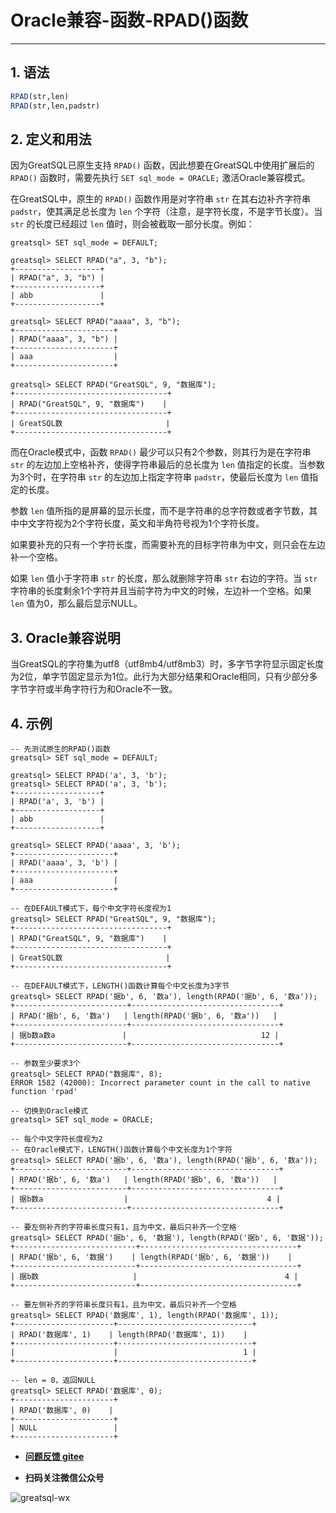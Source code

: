 # Oracle兼容-函数-RPAD()函数
---


## 1. 语法

```sql
RPAD(str,len)
RPAD(str,len,padstr)
```

## 2. 定义和用法
因为GreatSQL已原生支持 `RPAD()` 函数，因此想要在GreatSQL中使用扩展后的 `RPAD()` 函数时，需要先执行 `SET sql_mode = ORACLE;` 激活Oracle兼容模式。

在GreatSQL中，原生的 `RPAD()` 函数作用是对字符串 `str` 在其右边补齐字符串 `padstr`，使其满足总长度为 `len` 个字符（注意，是字符长度，不是字节长度）。当 `str` 的长度已经超过 `len` 值时，则会被截取一部分长度。例如：
```
greatsql> SET sql_mode = DEFAULT;

greatsql> SELECT RPAD("a", 3, "b");
+-------------------+
| RPAD("a", 3, "b") |
+-------------------+
| abb               |
+-------------------+

greatsql> SELECT RPAD("aaaa", 3, "b");
+----------------------+
| RPAD("aaaa", 3, "b") |
+----------------------+
| aaa                  |
+----------------------+

greatsql> SELECT RPAD("GreatSQL", 9, "数据库");
+----------------------------------+
| RPAD("GreatSQL", 9, "数据库")    |
+----------------------------------+
| GreatSQL数                       |
+----------------------------------+
```

而在Oracle模式中，函数 `RPAD()` 最少可以只有2个参数，则其行为是在字符串 `str` 的左边加上空格补齐，使得字符串最后的总长度为 `len` 值指定的长度。当参数为3个时，在字符串 `str` 的左边加上指定字符串 `padstr`，使最后长度为 `len` 值指定的长度。

参数 `len` 值所指的是屏幕的显示长度，而不是字符串的总字符数或者字节数，其中中文字符视为2个字符长度，英文和半角符号视为1个字符长度。

如果要补充的只有一个字符长度，而需要补充的目标字符串为中文，则只会在左边补一个空格。

如果 `len` 值小于字符串 `str` 的长度，那么就删除字符串 `str` 右边的字符。当 `str` 字符串的长度剩余1个字符并且当前字符为中文的时候，左边补一个空格。如果 `len` 值为0，那么最后显示NULL。


## 3. Oracle兼容说明
当GreatSQL的字符集为utf8（utf8mb4/utf8mb3）时，多字节字符显示固定长度为2位，单字节固定显示为1位。此行为大部分结果和Oracle相同，只有少部分多字节字符或半角字符行为和Oracle不一致。


## 4. 示例

```
-- 先测试原生的RPAD()函数
greatsql> SET sql_mode = DEFAULT;

greatsql> SELECT RPAD('a', 3, 'b');
greatsql> SELECT RPAD('a', 3, 'b');
+-------------------+
| RPAD('a', 3, 'b') |
+-------------------+
| abb               |
+-------------------+

greatsql> SELECT RPAD('aaaa', 3, 'b');
+----------------------+
| RPAD('aaaa', 3, 'b') |
+----------------------+
| aaa                  |
+----------------------+

-- 在DEFAULT模式下，每个中文字符长度视为1
greatsql> SELECT RPAD("GreatSQL", 9, "数据库");
+----------------------------------+
| RPAD("GreatSQL", 9, "数据库")    |
+----------------------------------+
| GreatSQL数                       |
+----------------------------------+

-- 在DEFAULT模式下，LENGTH()函数计算每个中文长度为3字节
greatsql> SELECT RPAD('据b', 6, '数a'), length(RPAD('据b', 6, '数a'));
+-------------------------+---------------------------------+
| RPAD('据b', 6, '数a')   | length(RPAD('据b', 6, '数a'))   |
+-------------------------+---------------------------------+
| 据b数a数a               |                              12 |
+-------------------------+---------------------------------+

-- 参数至少要求3个
greatsql> SELECT RPAD("数据库", 8);
ERROR 1582 (42000): Incorrect parameter count in the call to native function 'rpad'

-- 切换到Oracle模式
greatsql> SET sql_mode = ORACLE;

-- 每个中文字符长度视为2
-- 在Oracle模式下，LENGTH()函数计算每个中文长度为1个字符
greatsql> SELECT RPAD('据b', 6, '数a'), length(RPAD('据b', 6, '数a'));
+-------------------------+---------------------------------+
| RPAD('据b', 6, '数a')   | length(RPAD('据b', 6, '数a'))   |
+-------------------------+---------------------------------+
| 据b数a                  |                               4 |
+-------------------------+---------------------------------+

-- 要左侧补齐的字符串长度只有1，且为中文，最后只补齐一个空格
greatsql> SELECT RPAD('据b', 6, '数据'), length(RPAD('据b', 6, '数据'));
+---------------------------+-----------------------------------+
| RPAD('据b', 6, '数据')    | length(RPAD('据b', 6, '数据'))    |
+---------------------------+-----------------------------------+
| 据b数                     |                                 4 |
+---------------------------+-----------------------------------+

-- 要左侧补齐的字符串长度只有1，且为中文，最后只补齐一个空格
greatsql> SELECT RPAD('数据库', 1), length(RPAD('数据库', 1));
+----------------------+------------------------------+
| RPAD('数据库', 1)    | length(RPAD('数据库', 1))    |
+----------------------+------------------------------+
|                      |                            1 |
+----------------------+------------------------------+

-- len = 0，返回NULL
greatsql> SELECT RPAD('数据库', 0);
+----------------------+
| RPAD('数据库', 0)    |
+----------------------+
| NULL                 |
+----------------------+
```


- **[问题反馈 gitee](https://gitee.com/GreatSQL/GreatSQL-Manual/issues)**

- **扫码关注微信公众号**

![greatsql-wx](../greatsql-wx.jpg)
